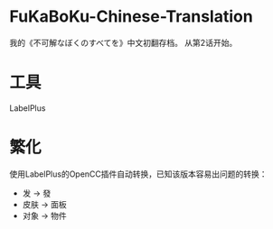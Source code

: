 # FuKaBoKu-Chinese-Translation

我的《不可解なぼくのすべてを》中文初翻存档。
从第2话开始。

# 工具

LabelPlus

# 繁化

使用LabelPlus的OpenCC插件自动转换，已知该版本容易出问题的转换：

+ 发 -> 發
+ 皮肤 -> 面板
+ 对象 -> 物件